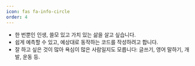 ```yaml
---
icon: fas fa-info-circle
order: 4
---
```


- 한 번뿐인 인생, 쓸모 있고 가치 있는 삶을 살고 싶습니다.
- 쉽게 예측할 수 있고, 예상대로 동작하는 코드를 작성하려고 합니다.
- 잘 하고 싶은 것이 많아 욕심이 많은 사람일지도 모릅니다: 글쓰기, 영어 말하기, 개발, 운동 등.
